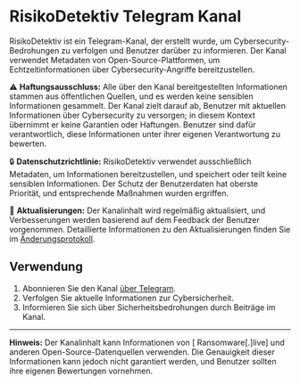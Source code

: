# RisikoDetektiv Telegram Kanal

RisikoDetektiv ist ein Telegram-Kanal, der erstellt wurde, um Cybersecurity-Bedrohungen zu verfolgen und Benutzer darüber zu informieren. Der Kanal verwendet Metadaten von Open-Source-Plattformen, um Echtzeitinformationen über Cybersecurity-Angriffe bereitzustellen.

⚠️ **Haftungsausschluss:**
Alle über den Kanal bereitgestellten Informationen stammen aus öffentlichen Quellen, und es werden keine sensiblen Informationen gesammelt. Der Kanal zielt darauf ab, Benutzer mit aktuellen Informationen über Cybersecurity zu versorgen; in diesem Kontext übernimmt er keine Garantien oder Haftungen. Benutzer sind dafür verantwortlich, diese Informationen unter ihrer eigenen Verantwortung zu bewerten.

🔒 **Datenschutzrichtlinie:**
RisikoDetektiv verwendet ausschließlich Metadaten, um Informationen bereitzustellen, und speichert oder teilt keine sensiblen Informationen. Der Schutz der Benutzerdaten hat oberste Priorität, und entsprechende Maßnahmen wurden ergriffen.

🔄 **Aktualisierungen:**
Der Kanalinhalt wird regelmäßig aktualisiert, und Verbesserungen werden basierend auf dem Feedback der Benutzer vorgenommen. Detaillierte Informationen zu den Aktualisierungen finden Sie im [Änderungsprotokoll](CHANGELOG.md).

## Verwendung

1. Abonnieren Sie den Kanal [über Telegram](https://t.me/RisikoDetektiv).
2. Verfolgen Sie aktuelle Informationen zur Cybersicherheit.
3. Informieren Sie sich über Sicherheitsbedrohungen durch Beiträge im Kanal.

---

**Hinweis:** Der Kanalinhalt kann Informationen von [ Ransomware[.]live] und anderen Open-Source-Datenquellen verwenden. Die Genauigkeit dieser Informationen kann jedoch nicht garantiert werden, und Benutzer sollten ihre eigenen Bewertungen vornehmen.
